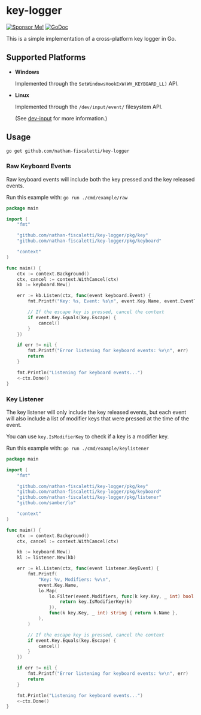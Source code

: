 # key-logger

[![Sponsor Me!](https://img.shields.io/badge/%F0%9F%92%B8-Sponsor%20Me!-blue)](https://github.com/sponsors/nathan-fiscaletti)
[![GoDoc](https://godoc.org/github.com/nathan-fiscaletti/key-logger?status.svg)](https://godoc.org/github.com/nathan-fiscaletti/key-logger)

This is a simple implementation of a cross-platform key logger in Go.

## Supported Platforms

- **Windows**

  Implemented through the `SetWindowsHookExW(WH_KEYBOARD_LL)` API.

- **Linux**

  Implemented through the `/dev/input/event/` filesystem API.

  (See [dev-input](https://github.com/nathan-fiscaletti/dev-input) for more information.)

## Usage

```sh
go get github.com/nathan-fiscaletti/key-logger
```

### Raw Keyboard Events

Raw keyboard events will include both the key pressed and the key released events.

Run this example with: `go run ./cmd/example/raw`
```go
package main

import (
	"fmt"

	"github.com/nathan-fiscaletti/key-logger/pkg/key"
	"github.com/nathan-fiscaletti/key-logger/pkg/keyboard"

	"context"
)

func main() {
	ctx := context.Background()
	ctx, cancel := context.WithCancel(ctx)
	kb := keyboard.New()

	err := kb.Listen(ctx, func(event keyboard.Event) {
		fmt.Printf("Key: %s, Event: %s\n", event.Key.Name, event.EventType)

		// If the escape key is pressed, cancel the context
		if event.Key.Equals(key.Escape) {
			cancel()
		}
	})

	if err != nil {
		fmt.Printf("Error listening for keyboard events: %v\n", err)
		return
	}

	fmt.Println("Listening for keyboard events...")
	<-ctx.Done()
}
```

### Key Listener

The key listener will only include the key released events, but each event will also include a list
of modifier keys that were pressed at the time of the event.

You can use `key.IsModifierKey` to check if a key is a modifier key.

Run this example with: `go run ./cmd/example/keylistener`
```go
package main

import (
	"fmt"

	"github.com/nathan-fiscaletti/key-logger/pkg/key"
	"github.com/nathan-fiscaletti/key-logger/pkg/keyboard"
	"github.com/nathan-fiscaletti/key-logger/pkg/listener"
	"github.com/samber/lo"

	"context"
)

func main() {
	ctx := context.Background()
	ctx, cancel := context.WithCancel(ctx)

	kb := keyboard.New()
	kl := listener.New(kb)

	err := kl.Listen(ctx, func(event listener.KeyEvent) {
		fmt.Printf(
			"Key: %v, Modifiers: %v\n",
			event.Key.Name,
			lo.Map(
				lo.Filter(event.Modifiers, func(k key.Key, _ int) bool {
					return key.IsModifierKey(k)
				}),
				func(k key.Key, _ int) string { return k.Name },
			),
		)

		// If the escape key is pressed, cancel the context
		if event.Key.Equals(key.Escape) {
			cancel()
		}
	})

	if err != nil {
		fmt.Printf("Error listening for keyboard events: %v\n", err)
		return
	}

	fmt.Println("Listening for keyboard events...")
	<-ctx.Done()
}
```